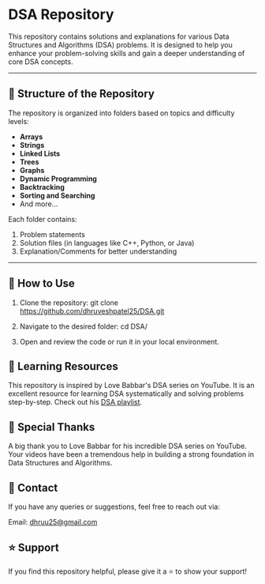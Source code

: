 # DSA Repository

This repository contains solutions and explanations for various Data Structures and Algorithms (DSA) problems. It is designed to help you enhance your problem-solving skills and gain a deeper understanding of core DSA concepts.

---

## 📂 Structure of the Repository

The repository is organized into folders based on topics and difficulty levels:

- **Arrays**  
- **Strings**  
- **Linked Lists**  
- **Trees**  
- **Graphs**  
- **Dynamic Programming**  
- **Backtracking**  
- **Sorting and Searching**  
- And more...

Each folder contains:
1. Problem statements
2. Solution files (in languages like C++, Python, or Java)
3. Explanation/Comments for better understanding

---

## 🚀 How to Use

1. Clone the repository:
   git clone https://github.com/dhruveshpatel25/DSA.git

2. Navigate to the desired folder:
    cd DSA/<folder-name>

3. Open and review the code or run it in your local environment.

## 📖 Learning Resources

This repository is inspired by Love Babbar's DSA series on YouTube. It is an excellent resource for learning DSA systematically and solving problems step-by-step. Check out his [DSA playlist](https://www.youtube.com/playlist?list=PLDzeHZWIZsTryvtXdMr6rPh4IDexB5NIA).


## 🙌 Special Thanks
A big thank you to Love Babbar for his incredible DSA series on YouTube. Your videos have been a tremendous help in building a strong foundation in Data Structures and Algorithms.

## 📧 Contact
If you have any queries or suggestions, feel free to reach out via:

Email: dhruu25@gmail.com

## ⭐️ Support
If you find this repository helpful, please give it a ⭐️ to show your support!